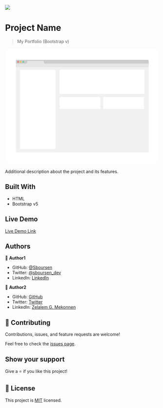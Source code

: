 ![](https://img.shields.io/badge/Microverse-blueviolet)

# Project Name

> My Portfolio (Bootstrap v)

![screenshot](./app_screenshot.png)

Additional description about the project and its features.

## Built With

- HTML
- Bootstrap v5

## Live Demo

[Live Demo Link](https://livedemo.com)

## Authors

👤 **Author1**

- GitHub: [@Sboursen](https://github.com/Sboursen)
- Twitter: [@sboursen_dev](https://twitter.com/sboursen_dev)
- LinkedIn: [LinkedIn](https://linkedin.com/in/sboursen)

👤 **Author2**

- GitHub: [GitHub](https://github.com/zmekonnen251)
- Twitter: [Twitter](https://twitter.com/mek_zela)
- LinkedIn: [Zelalem G. Mekonnen](https://www.linkedin.com/in/zelalem-getachew/)

## 🤝 Contributing

Contributions, issues, and feature requests are welcome!

Feel free to check the [issues page](../../issues/).

## Show your support

Give a ⭐️ if you like this project!

## 📝 License

This project is [MIT](./MIT.md) licensed.
